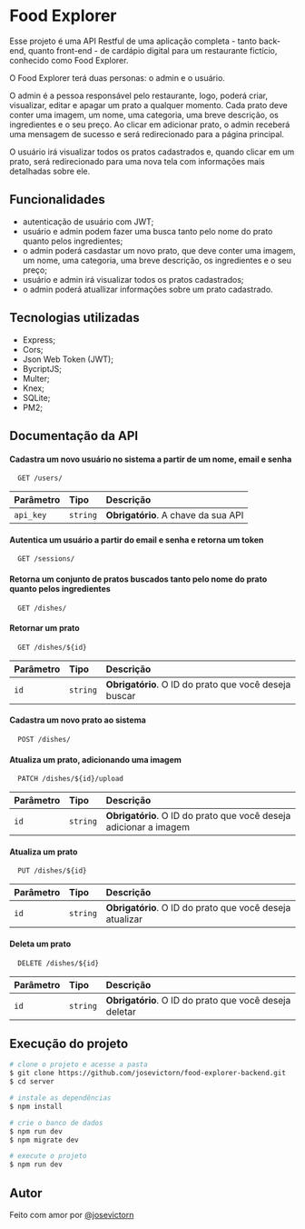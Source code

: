 
# Food Explorer

Esse projeto é uma API Restful de uma aplicação completa - tanto back-end, quanto front-end - de cardápio digital para um restaurante fictício, conhecido como Food Explorer.

O Food Explorer terá duas personas: o admin e o usuário.

O admin é a pessoa responsável pelo restaurante, logo, poderá criar, visualizar, editar e apagar um prato a qualquer momento. Cada prato deve conter uma imagem, um nome, uma categoria, uma breve descrição, os ingredientes e o seu preço. Ao clicar em adicionar prato, o admin receberá uma mensagem de sucesso e será redirecionado para a página principal.

O usuário irá visualizar todos os pratos cadastrados e, quando clicar em um prato, será redirecionado para uma nova tela com informações mais detalhadas sobre ele.


## Funcionalidades

- autenticação de usuário com JWT;
- usuário e admin podem fazer uma busca tanto pelo nome do prato quanto pelos ingredientes;
- o admin poderá casdastar um novo prato, que deve conter uma imagem, um nome, uma categoria, uma breve descrição, os ingredientes e o seu preço;
- usuário e admin irá visualizar todos os pratos cadastrados;
- o admin poderá atuallizar informações sobre um prato cadastrado.


## Tecnologias utilizadas

- Express;
- Cors;
- Json Web Token (JWT);
- BycriptJS;
- Multer;
- Knex;
- SQLite;
- PM2;


## Documentação da API

#### Cadastra um novo usuário no sistema a partir de um nome, email e senha

```http
  GET /users/
```

| Parâmetro   | Tipo       | Descrição                           |
| :---------- | :--------- | :---------------------------------- |
| `api_key` | `string` | **Obrigatório**. A chave da sua API |

#### Autentica um usuário a partir do email e senha e retorna um token  

```http
  GET /sessions/
```

#### Retorna um conjunto de pratos buscados tanto pelo nome do prato quanto pelos ingredientes

```http
  GET /dishes/
```

#### Retornar um prato

```http
  GET /dishes/${id}
```

| Parâmetro   | Tipo       | Descrição                                   |
| :---------- | :--------- | :------------------------------------------ |
| `id`      | `string` | **Obrigatório**. O ID do prato que você deseja buscar |

#### Cadastra um novo prato ao sistema

```http
  POST /dishes/
```

#### Atualiza um prato, adicionando uma imagem

```http
  PATCH /dishes/${id}/upload
```

| Parâmetro   | Tipo       | Descrição                                   |
| :---------- | :--------- | :------------------------------------------ |
| `id`      | `string` | **Obrigatório**. O ID do prato que você deseja adicionar a imagem |

#### Atualiza um prato

```http
  PUT /dishes/${id}
```

| Parâmetro   | Tipo       | Descrição                                   |
| :---------- | :--------- | :------------------------------------------ |
| `id`      | `string` | **Obrigatório**. O ID do prato que você deseja atualizar |

#### Deleta um prato

```http
  DELETE /dishes/${id}
```

| Parâmetro   | Tipo       | Descrição                                   |
| :---------- | :--------- | :------------------------------------------ |
| `id`      | `string` | **Obrigatório**. O ID do prato que você deseja deletar |


## Execução do projeto

```bash
# clone o projeto e acesse a pasta
$ git clone https://github.com/josevictorn/food-explorer-backend.git
$ cd server

# instale as dependências
$ npm install

# crie o banco de dados
$ npm run dev
$ npm migrate dev

# execute o projeto
$ npm run dev
```

## Autor

Feito com amor por [@josevictorn](https://github.com/josevictorn)


